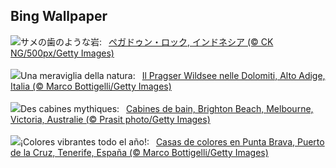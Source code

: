## Bing Wallpaper
![](https://www.bing.com/th?id=OHR.PegadungRocks_JA-JP7689168051_UHD.jpg&w=1000)サメの歯のような岩:&nbsp;&ensp;[ペガドゥン・ロック, インドネシア (© CK NG/500px/Getty Images)](https://www.bing.com/th?id=OHR.PegadungRocks_JA-JP7689168051_UHD.jpg)
<br><br/>
![](https://www.bing.com/th?id=OHR.LakeDolomites_IT-IT2963188233_UHD.jpg&w=1000)Una meraviglia della natura:&nbsp;&ensp;[Il Pragser Wildsee nelle Dolomiti, Alto Adige, Italia (© Marco Bottigelli/Getty Images)](https://www.bing.com/th?id=OHR.LakeDolomites_IT-IT2963188233_UHD.jpg)
<br><br/>
![](https://www.bing.com/th?id=OHR.BrightonBoxes_FR-FR1148207790_UHD.jpg&w=1000)Des cabines mythiques:&nbsp;&ensp;[Cabines de bain, Brighton Beach, Melbourne, Victoria, Australie (© Prasit photo/Getty Images)](https://www.bing.com/th?id=OHR.BrightonBoxes_FR-FR1148207790_UHD.jpg)
<br><br/>
![](https://www.bing.com/th?id=OHR.CarnavalTenerife_ES-ES6332745599_UHD.jpg&w=1000)¡Colores vibrantes todo el año!:&nbsp;&ensp;[Casas de colores en Punta Brava, Puerto de la Cruz, Tenerife, España (© Marco Bottigelli/Getty Images)](https://www.bing.com/th?id=OHR.CarnavalTenerife_ES-ES6332745599_UHD.jpg)
<br><br/>
